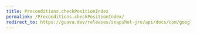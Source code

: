 ```yaml
---
title: Preconditions.checkPositionIndex
permalink: /Preconditions.checkPositionIndex/
redirect_to: https://guava.dev/releases/snapshot-jre/api/docs/com/google/common/base/Preconditions.html#checkPositionIndex-int-int-
---
```

